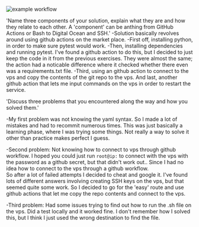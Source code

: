 ![example workflow](https://github.com/RishaanvB/CD/actions/workflows/workflow.yml/badge.svg) 


'Name three components of your solution, explain what they are and how they relate to each other.
A 'component' can be anthing from GitHub Actions or Bash to Digital Ocean and SSH.'
-Solution basically revolves around using github actions on the market place.
-First off, installing python, in order to make sure pytest would work.
-Then, installing dependencies and running pytest.
I've found a github action to do this, but I decided to just keep the code in it from the previous exercises. They were almost the same; the action had a noticable difference where it checked whether there even was a requirements.txt file.
-Third, using an github action to connect to the vps and copy the contents of the git repo to the vps.
And last, another github action that lets me input commands on the vps in order to restart the service.

'Discuss three problems that you encountered along the way and how you solved them.'

-My first problem was not knowing the yaml syntax.
So I made a lot of mistakes and had to recommit numerous times.
This was just basically a learning phase, where I was trying some things. Not really a way to solve it other than practice makes perfect I guess.

-Second problem: Not knowing how to connect to vps through github workflow.
I hoped you could just run `root@ip:` to connect with the vps with the password as a github secret, but that didn't work out.. Since I had no idea how to connect to the vps through a github workflow.  
 So after a lot of failed attempts I decided to cheat and google it. I've found lots of different answers involving creating SSH keys on the vps, but that seemed quite some work. So I decided to go for the 'easy' route and use github actions that let me copy the repo contents and connect to the vps.

-Third problem:
Had some issues trying to find out how to run the .sh file on the vps. Did a test locally and it worked fine. I don't remember how I solved this, but I think I just used the wrong destination to find the file.
